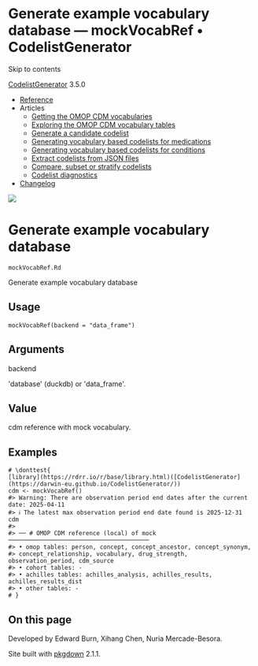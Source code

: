 # Generate example vocabulary database — mockVocabRef • CodelistGenerator

Skip to contents

[CodelistGenerator](../index.html) 3.5.0

  * [Reference](../reference/index.html)
  * Articles
    * [Getting the OMOP CDM vocabularies](../articles/a01_GettingOmopCdmVocabularies.html)
    * [Exploring the OMOP CDM vocabulary tables](../articles/a02_ExploreCDMvocabulary.html)
    * [Generate a candidate codelist](../articles/a03_GenerateCandidateCodelist.html)
    * [Generating vocabulary based codelists for medications](../articles/a04_GenerateVocabularyBasedCodelist.html)
    * [Generating vocabulary based codelists for conditions](../articles/a04b_icd_codes.html)
    * [Extract codelists from JSON files](../articles/a05_ExtractCodelistFromJSONfile.html)
    * [Compare, subset or stratify codelists](../articles/a06_CreateSubsetsFromCodelist.html)
    * [Codelist diagnostics](../articles/a07_RunCodelistDiagnostics.html)
  * [Changelog](../news/index.html)




![](../logo.png)

# Generate example vocabulary database

`mockVocabRef.Rd`

Generate example vocabulary database

## Usage
    
    
    mockVocabRef(backend = "data_frame")

## Arguments

backend
    

'database' (duckdb) or 'data_frame'.

## Value

cdm reference with mock vocabulary.

## Examples
    
    
    # \donttest{
    [library](https://rdrr.io/r/base/library.html)([CodelistGenerator](https://darwin-eu.github.io/CodelistGenerator/))
    cdm <- mockVocabRef()
    #> Warning: There are observation period end dates after the current date: 2025-04-11
    #> ℹ The latest max observation period end date found is 2025-12-31
    cdm
    #> 
    #> ── # OMOP CDM reference (local) of mock ────────────────────────────────────────
    #> • omop tables: person, concept, concept_ancestor, concept_synonym,
    #> concept_relationship, vocabulary, drug_strength, observation_period, cdm_source
    #> • cohort tables: -
    #> • achilles tables: achilles_analysis, achilles_results, achilles_results_dist
    #> • other tables: -
    # }
    

## On this page

Developed by Edward Burn, Xihang Chen, Nuria Mercade-Besora.

Site built with [pkgdown](https://pkgdown.r-lib.org/) 2.1.1.
